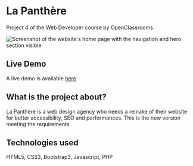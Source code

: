 # La Panthère

Project 4 of the Web Developer course by OpenClassrooms

![Screenshot of the website's home page with the navigation and hero section visible](../../../../../../C:/wamp64/www/03%20Sites%20web/2022/La%20Panthere/README%20Screenshot.png)

## Live Demo

A live demo is available [here](https://lalyrosewebdev.github.io/La-Panthere/index.html)

## What is the project about?

La Panthère is a web design agency who needs a remake of their website for better accessibility, SEO and performances. This is the new version meeting the requirements.

## Technologies used

HTML5, CSS3, Bootstrap3, Javascript, PHP
